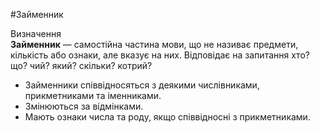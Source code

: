#Займенник

<div class="eoz-wrap">
<span class="eoz">Визначення</span>
<div class="eoz-text">
<strong>Займенник</strong> — самостiйна частина мови, що не називає предмети, кiлькiсть або ознаки, але вказує на них. Вiдповiдає на запитання <span class="p1">хто? що? чий? який? скiльки? котрий?</span>
</div>
</div>


<ul>
<li>Займенники спiввiдносяться з деякими числiвниками, прикметниками та iменниками.</li>
<li>Змiнюються за вiдмiнками.</li>
<li>Мають ознаки числа та роду, якщо спiввiдноснi з прикметниками.</li>
</ul>